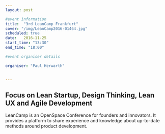 ```yaml
---
layout: post

#event information
title:  "3rd LeanCamp Frankfurt"
cover: "/img/LeanCamp2016-01464.jpg"
scheduled: true
date:   2016-11-25
start_time: "13:30"
end_time: "18:00"

#event organiser details

organiser: "Paul Herwarth"


---
```

## Focus on Lean Startup, Design Thinking, Lean UX and Agile Development

LeanCamp is an OpenSpace Conference for founders and innovators. It provides a platform to share experience and knowledge about up-to-date methods around product development.
